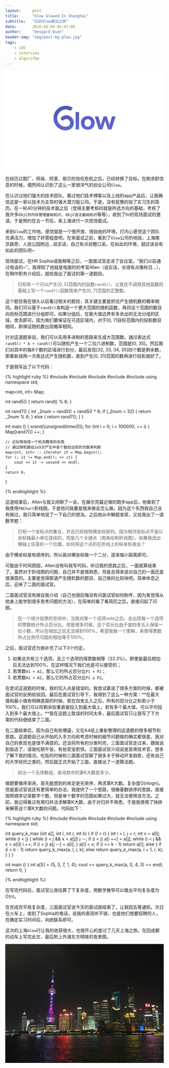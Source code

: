 ```yaml
---
layout:     post
title:      "Glow Glowed In Shanghai"
subtitle:   "瓜的Glow面试之旅"
date:       2016-05-04 01:01:00
author:     "Desgard_Duan"
header-img: "img/post-bg-glow.jpg"
tags:
    - iOS
    - interview
    - algorithm
---
```


![](/assets/img/post_img/Glow.png)

在经历过鹅厂、网易、阿里、扇贝的信任危机之后，已经转换了目标。在刷求职信息的时候，偶然间认识到了这么一家很洋气的创业公司`Glow`。

在认识过他们强大的技术团队，看过他们技术博客以及上线的app产品后，让我确信这是一家以技术为主导的强大潜力股公司。于是，没有犹豫的投了实习生的简历。在一轮40分钟的技术面之后（觉得主要考核的就是所选方向的基础，考核了我许多`ObjC的内存管理基础知识`、`ObjC语法基础知识`等等），收到了hr的现场面试的邀请，于是预约在五一节后，来上海进行一次现场面试。

来到`Glow`的工作地，感觉就是一个很开放、很自由的环境，打内心感觉这个团队充满活力，增加了好感程度吧。在来面试之前，看到了`Glow`公司的地段，上海南京路旁、人民公园附近...说实话，自己有点目瞪口呆。在如此的环境，就应该会有如此的团队吧~

现场面试，在HR Sophia请我稍等之后，一面面试官走进了会议室。“我们以前通过电话的~”，我得知了他就是电面时的考官Allen（说实话，长得有点像秋日...），在稍作职务介绍后，就给我出了面试的第一道题目。

> 已知有一个可以产生[0, 5]范围内的函数`rand5()`，让我在不调用其他函数的基础上写一个`rand7()`函数用来产生[0, 7]范围的正整数。

这个题目我在很久以前看过相关的题目，其关键主要是抓住产生随机数的概率相同。我们可以基于`rand5()`来构造一个更大范围的随机函数，再将这个范围的数目向目标范围进行分组即可。如果分组后，在极大值边界有多余出的无法分组的区域，舍去即可。因为我们要保证在可选区域内，对于[0, 7]目标范围内的投影数目相同，即保证随机数出现概率相同。

针对这道题来说，我们可以先用多进制的思路来生成大范围数。通过表达式`rand5() * 6 + rand5()`可以随机产生一个二位六进制数，范围是[0, 35]。然后我们对其中的每8个数的区域进行划分，最后发现[32, 33, 34, 35]四个数是剩余数，那重新调用一次表达式产生随机数，直到产生[0, 31]范围的数再进行投影就好了。

于是我写出了以下代码：

{% highlight ruby %}
#include <iostream>
#include <algorithm>
#include <cmath>
#include <cstdlib>
#include <map>
using namespace std;

map<int, int> Map;

int rand5() {
    return rand() % 6;
}

int rand7() {
    int _2num = rand5() + rand5() * 6;
    if (_2num < 32) {
        return _2num % 8;
    } else {
        return rand7();
    }
}

int main () {
    srand((unsigned)time(0));
    for (int i = 0; i < 100000; ++ i) {
        Map[rand7()] ++;
    }
    
    // 近似等效成一个检测概率的东西
    // 通过随机数在1e5次产生中各个数目出现的次数来判断
    map<int, int> :: iterator it = Map.begin();
    for (; it != Map.end(); ++ it) {
        cout << it -> second << endl;
    }
    return 0;
}

{% endhighlight %}

这道结束后，Allen与我又闲聊了一会，在展示完最近做的跑步app后，他看到了我使用`PNChart`折线图。于是他问我要是我来做会怎么做。因为这个东西我自己没有做过，我只简单地说了一下自己的想法。之后他从中解题发挥，又给我出了一道数学题：

> 已知一个坐标点的集合，并且已经按照横坐标排列。因为相邻坐标点不是以坐标轴最小单位连续的，而是几个关键点（用来绘制折线图）。如果我选出横轴上任意的一个位置，如何将这个点的在折线上的纵坐标查出？

由于横坐标是有顺序的，所以我对横坐标做一个二分，逐渐缩小距离即可。

可能由于时间原因，Allen没有叫我写代码，听过我的思路之后，一面就算结束了。虽然对于折线图的问题，自己并不是很熟悉，但是总得来说对自己的一面还是很满意的。主要是觉得那道产生随机数的题目，自己做的比较快吧。简单休息之后，迎来了二面的面试官。

二面面试官没有做自我介绍（自己也很后悔没有问面试官如何称呼，因为我觉得从他身上能学到很多思考问题的方法），在简单的看了看简历之后，直接问起了问题。

> 在一个统计投票的空间中，当我对某一个选项vote之后，会出现每一个选项的票数统计所占百分比。但是很多时候，这个百分比由于是四舍五入保留一位小数，所以在相加之后无法得到100%。希望我做一个策略，来使得票数所占比例尽可能的相加等于100%。

之后，面试官还为我补充了以下3个约定。

1. 如果总共有三个选项，且三个选项的得票数相等（33.3%）。即使是最后相加后无法达到100%，在这样情况下我们也是可以接受的；
2. 若票数`A1 = A2`，那么它的所占百分比`P1 = P2`；
3. 若票数`A1 > A2`，那么它的所占百分比`P1 ≥ P2`。

在尝试这道题的时候，我的切入点是错误的。我尝试着说了很多方案的时候，都被面试官的反例给驳回。最后在面试官引导下，我得到了这么一种方案：**在最大值和最小值有明确差距的时候，若在四舍五入之后，所有的百分比之和若小于100%，我们可以将剩余权重直接投入到最大值上。若有多个最大值，可以平均投入到多个最大值上。**我在这题上耽误的时间太多，最后面试官只让我写了下方案的代码便结束了二面。

在二面结束后，因为自己有些懵逼，又在A4纸上重新整理的这道题的很多细节和思路。这道题自己从开始的入手方向和考虑时候的细节问题做的确实都很差，我对自己的表现也是很不满意的。还没将所有的分类列完，三面面试官走过来，跟我说到饭店了，请我吃顿午饭，有些受宠若惊。三面面试官介绍说是首席技术官，想多了解下我的情况。吃饭的时候和三面面试官聊了很多关于移动开发趋势，还有自己的大学经历之类的。然后就正式开始了三面，直接出了一道算法题。

> 给出一个无序数组，查询其中的第K大数是多少。

做题要循序渐进，首先能想到的肯定是先排序，再求第K大数。复杂度O(nlogn)。但是面试官说还有更简单的办法，我提供了一个思路，很像基数排序的思路，直接按照顺序记录数字个数，但是单个数字的范围如果过大，就无法使用该方法。之前，我记得看过有用归并法求解第K大数，由于对归并不熟悉，于是我使用了快排来解答这个第K大数的问题。代码如下：

{% highlight ruby %}
#include <iostream>
#include <numeric>
#include <algorithm>
#include <cstdlib>
#include <vector>
using namespace std;

int query_k_max (int a[], int l, int r, int k) {
    if (l < r) {
        int i = l, j = r;
        int x = a[l];
        while (i < j) {
            while (i < j && x < a[j]) j --;
            if (i < j) a[i ++] = a[j];
            while (i < j && x > a[i]) i ++;
            if (i < j) a[j --] = a[i];
        }
        a[i] = x;
        if (i == k - 1) return a[i];
        else {
            if (i > k - 1) return query_k_max(a, l, i, k);
            else return query_k_max(a, i + 1, r, k);
        }
    }
}


int main () {
    int a[5] = {5, 3, 7, 1, 4};
    cout << query_k_max(a, 0, 4, 3) << endl;
    return 0;
}

{% endhighlight %}

在写完代码后，面试官让我估算了下复杂度，用数学推导可以推出平均复杂度为O(n)。

在完成完平局复杂度，三面面试官说今天的面试就结束了，让我回去等通知。次日在火车上，收到了Sophia的电话，说我的表现听不错，也是他们想要招聘的人，在确定实习时间后，向她联系即可。

这次的上海`Glow`行让我的收获很大，也很开心的度过了几天上海之旅。在回成都的动车上写完此文，最后附上外滩东方明珠的夜景图。

![](/assets/img/post_img/2016-05-04-img1.JPG)
